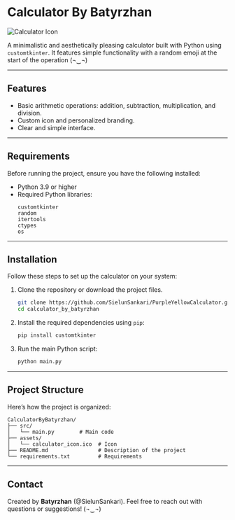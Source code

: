 # Calculator By Batyrzhan

![Calculator Icon](assets/calculator_icon.ico)

A minimalistic and aesthetically pleasing calculator built with Python using `customtkinter`. It features simple functionality with a random emoji at the start of the operation (¬‿¬)

---

## Features
- Basic arithmetic operations: addition, subtraction, multiplication, and division.
- Custom icon and personalized branding.
- Clear and simple interface.

---

## Requirements

Before running the project, ensure you have the following installed:

- Python 3.9 or higher
- Required Python libraries:
  ```plaintext
  customtkinter
  random
  itertools
  ctypes
  os
  ```

---

## Installation

Follow these steps to set up the calculator on your system:

1. Clone the repository or download the project files.
   ```bash
   git clone https://github.com/SielunSankari/PurpleYellowCalculator.git
   cd calculator_by_batyrzhan
   ```

2. Install the required dependencies using `pip`:
   ```bash
   pip install customtkinter
   ```

3. Run the main Python script:
   ```bash
   python main.py
   ```

---

## Project Structure

Here’s how the project is organized:

```
CalculatorByBatyrzhan/
├── src/
│   └── main.py        # Main code
├── assets/
│   └── calculator_icon.ico  # Icon
├── README.md                # Description of the project
└── requirements.txt         # Requirements

```

---

## Contact
Created by **Batyrzhan** (@SielunSankari). Feel free to reach out with questions or suggestions! (¬‿¬)

